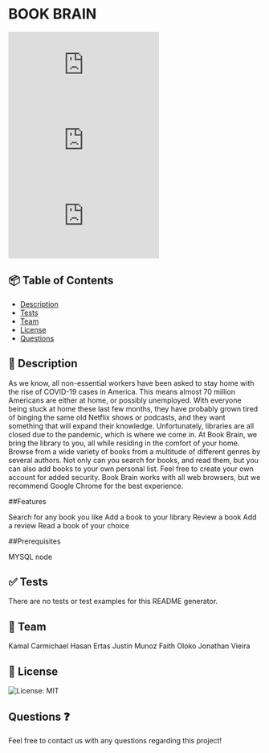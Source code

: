 
  # BOOK BRAIN 
   ![GitHub top language](https://img.shields.io/github/languages/top/jvieira1919/kata.js?logo=GitHub&logoColor=blue)
  ![GitHub last commit](https://img.shields.io/github/last-commit/jvieira1919/kata.js?logo=github&logoColor=green) 
  ![GitHub repo size](https://img.shields.io/github/repo-size/jvieira1919/kata.js?logo=github&logoColor=blue) 
  
   ## 📦 Table of Contents 
  * [Description](#description) 
  * [Tests](#tests)
  * [Team](#team)
  * [License](#license)
  * [Questions](#questions)
  ## 💬 Description 
  As we know, all non-essential workers have been asked to stay home with the rise of COVID-19 cases in America. 
This means almost 70 million Americans are either at home, or possibly unemployed. 
With everyone being stuck at home these last few months, they have probably grown tired of binging the same old 
Netflix shows or podcasts, and they want something that will expand their knowledge.
Unfortunately, libraries are all closed due to the pandemic, which is where we come in. 
  At Book Brain, we bring the library to you, all while residing in the comfort of your home. 
Browse from a wide variety of books from a multitude of different genres by several authors. 
Not only can you search for books, and read them, but you can also add books to your own personal list.
Feel free to create your own account for added security. 
Book Brain works with all web browsers, but we recommend Google Chrome for the best experience. 
  
  ##Features

Search for any book you like
Add a book to your library
Review a book
Add a review
Read a book of your choice


##Prerequisites

MYSQL
node
    

  
  
 ## ✅ Tests 
  There are no tests or test examples for this README generator.
 ## 🤝 Team 
Kamal Carmichael 
Hasan Ertas 
Justin Munoz 
Faith Oloko 
Jonathan Vieira 
  ## 📝 License 
  ![License: MIT](https://img.shields.io/badge/license-MIT-blue.svg)
  ## Questions ❓
  Feel free to contact us with any questions regarding this project!




